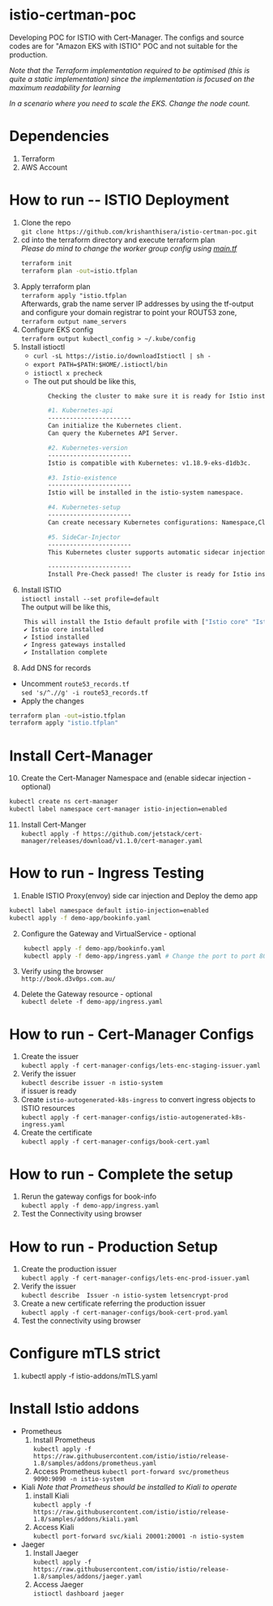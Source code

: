 # istio-certman-poc
Developing POC for ISTIO with Cert-Manager.  The configs and source codes are for "Amazon EKS with ISTIO" POC and not suitable for the production.

*Note that the Terraform implementation required to be optimised (this is quite a static implementation) since the implementation is focused on the maximum readability for learning*  

*In a scenario where you need to scale the EKS. Change the node count.*

# Dependencies
1. Terraform
2. AWS Account

# How to run -- ISTIO Deployment
1. Clone the repo  
`git clone https://github.com/krishanthisera/istio-certman-poc.git`  
2. cd into the terraform directory and execute terraform plan  
*Please do mind to change the worker group config using [main.tf]*  
    ```sh
    terraform init
    terraform plan -out=istio.tfplan
    ```  
3. Apply terraform plan  
`terraform apply "istio.tfplan`  
Afterwards, grab the name server IP addresses by using the tf-output and configure your domain registrar to point your ROUT53 zone,  
`terraform output name_servers`    
4. Configure EKS config  
`terraform output kubectl_config > ~/.kube/config`  
6. Install istioctl  
    - `curl -sL https://istio.io/downloadIstioctl | sh -`  
    - `export PATH=$PATH:$HOME/.istioctl/bin`  
    - `istioctl x precheck`  
    - The out put should be like this,
        ```sh
            Checking the cluster to make sure it is ready for Istio installation...

            #1. Kubernetes-api
            -----------------------
            Can initialize the Kubernetes client.
            Can query the Kubernetes API Server.

            #2. Kubernetes-version
            -----------------------
            Istio is compatible with Kubernetes: v1.18.9-eks-d1db3c.

            #3. Istio-existence
            -----------------------
            Istio will be installed in the istio-system namespace.

            #4. Kubernetes-setup
            -----------------------
            Can create necessary Kubernetes configurations: Namespace,ClusterRole,ClusterRoleBinding,CustomResourceDefinition,Role,ServiceAccount,Service,Deployments,ConfigMap. 

            #5. SideCar-Injector
            -----------------------
            This Kubernetes cluster supports automatic sidecar injection. To enable automatic sidecar injection see https://istio.io/v1.8/docs/setup/additional-setup/sidecar-injection/#deploying-an-app

            -----------------------
            Install Pre-Check passed! The cluster is ready for Istio installation.
        ```
7. Install ISTIO  
`istioctl install --set profile=default`  
The output will be like this,
```sh
    This will install the Istio default profile with ["Istio core" "Istiod" "Ingress gateways"] components into the cluster. Proceed? (y/N) y
    ✔ Istio core installed                                                                                                                                                                                             
    ✔ Istiod installed                                                                                                                                                                                                 
    ✔ Ingress gateways installed                                                                                                                                                                                       
    ✔ Installation complete 
```  
8. Add DNS for records  
- Uncomment `route53_records.tf`  
`sed 's/^.//g' -i route53_records.tf`  
- Apply the changes  
```sh
terraform plan -out=istio.tfplan
terraform apply "istio.tfplan"
```  
# Install Cert-Manager
10. Create the Cert-Manager Namespace and (enable sidecar injection - optional) 
```sh
kubectl create ns cert-manager  
kubectl label namespace cert-manager istio-injection=enabled
```
11. Install Cert-Manger  
`kubectl apply -f https://github.com/jetstack/cert-manager/releases/download/v1.1.0/cert-manager.yaml`  

# How to run - Ingress Testing
1. Enable ISTIO Proxy(envoy) side car injection and Deploy the demo app  
```sh
kubectl label namespace default istio-injection=enabled
kubectl apply -f demo-app/bookinfo.yaml
```
2. Configure the Gateway and VirtualService - optional  
```sh
    kubectl apply -f demo-app/bookinfo.yaml
    kubectl apply -f demo-app/ingress.yaml # Change the port to port 80 prior to run
```
3. Verify using the browser  
`http://book.d3v0ps.com.au/`  

4. Delete the Gateway resource - optional  
`kubectl delete -f demo-app/ingress.yaml`  

# How to run - Cert-Manager Configs  
1. Create the issuer  
`kubectl apply -f cert-manager-configs/lets-enc-staging-issuer.yaml`  
2. Verify the issuer  
`kubectl describe issuer -n istio-system`  
if issuer is ready  
3. Create `istio-autogenerated-k8s-ingress` to convert ingress objects to ISTIO resources  
`kubectl apply -f cert-manager-configs/istio-autogenerated-k8s-ingress.yaml`  
4. Create the certificate  
`kubectl apply -f cert-manager-configs/book-cert.yaml`  

# How to run - Complete the setup  
1. Rerun the gateway configs for book-info  
`kubectl apply -f demo-app/ingress.yaml`  
2. Test the Connectivity using browser  

# How to run - Production Setup  
1. Create the production issuer  
`kubectl apply -f cert-manager-configs/lets-enc-prod-issuer.yaml`  
2. Verify the issuer  
`kubectl describe  Issuer -n istio-system letsencrypt-prod`  
3. Create a new certificate referring the production issuer  
`kubectl apply -f cert-manager-configs/book-cert-prod.yaml `
4. Test the connectivity using browser

# Configure mTLS strict
1. kubectl apply -f istio-addons/mTLS.yaml

# Install Istio addons
- Prometheus
    1. Install Prometheus  
    `kubectl apply -f https://raw.githubusercontent.com/istio/istio/release-1.8/samples/addons/prometheus.yaml`
    2. Access  Prometheus
    `kubectl port-forward svc/prometheus 9090:9090 -n istio-system`
- Kiali
    *Note that Prometheus should be installed to Kiali to operate*
    1. install Kiali  
    `kubectl apply -f https://raw.githubusercontent.com/istio/istio/release-1.8/samples/addons/kiali.yaml`  
    2. Access Kiali   
    `kubectl port-forward svc/kiali 20001:20001 -n istio-system`  
- Jaeger  
    1. Install Jaeger  
    `kubectl apply -f https://raw.githubusercontent.com/istio/istio/release-1.8/samples/addons/jaeger.yaml`  
    2. Access Jaeger  
    `istioctl dashboard jaeger`  


[main.tf]: https://github.com/krishanthisera/istio-certman-poc/blob/main/terraform/main.tf



